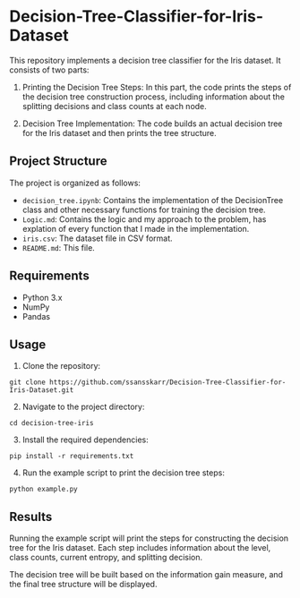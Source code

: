 # Decision-Tree-Classifier-for-Iris-Dataset
This repository implements a decision tree classifier for the Iris dataset. It consists of two parts:

1. Printing the Decision Tree Steps: In this part, the code prints the steps of the decision tree construction process, including information about the splitting decisions and class counts at each node.

2. Decision Tree Implementation: The code builds an actual decision tree for the Iris dataset and then prints the tree structure.

## Project Structure

The project is organized as follows:
- `decision_tree.ipynb`: Contains the implementation of the DecisionTree class and other necessary functions for training the decision tree.
- `Logic.md`: Contains the logic and my approach to the problem, has explation of every function that I made in the implementation.
- `iris.csv`: The dataset file in CSV format.
- `README.md`: This file.

## Requirements

- Python 3.x
- NumPy
- Pandas

## Usage

1. Clone the repository:

```shell
git clone https://github.com/ssansskarr/Decision-Tree-Classifier-for-Iris-Dataset.git
```

2. Navigate to the project directory:

```shell
cd decision-tree-iris
```

3. Install the required dependencies:

```shell
pip install -r requirements.txt
```

4. Run the example script to print the decision tree steps:

```shell
python example.py
```

## Results

Running the example script will print the steps for constructing the decision tree for the Iris dataset. Each step includes information about the level, class counts, current entropy, and splitting decision.

The decision tree will be built based on the information gain measure, and the final tree structure will be displayed.
